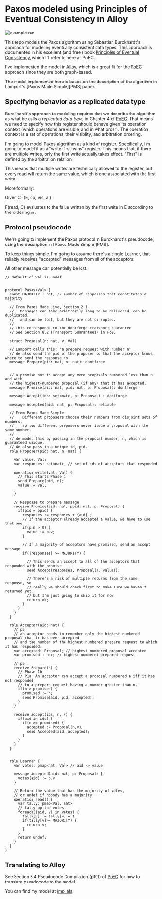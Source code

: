 # Paxos modeled using Principles of Eventual Consistency in Alloy

![example run](example.png)

This repo models the Paxos algorithm using Sebastian Burckhardt's approach for modeling eventually consistent data types.
This approach is documented in his excellent (and free!) book [Principles of Eventual Consistency][PoEC], which I'll refer to here as PoEC.

I've implemented the model in [Alloy], which is a great fit for the [PoEC] approach since they are both graph-based.

The model implemented here is based on the description of the algorithm in Lamport's [Paxos Made Simple][PMS] paper.



## Specifying behavior as a replicated data type

Burckhardt's approach to modeling requires that we describe the algorithm as what he calls a *replicated data type*, in Chapter 4 of [PoEC].
That means we need to specify how this register should behave given its operation context (which operations are visible, and in what order).
The operation context is a set of operations, their visiblity, and arbitration ordering.

I'm going to model Paxos algorithm as a kind of register.
Specifically, I'm going to model it as a "write-first-wins" register.
This means that, if there are multiple writes, only the first write actually takes effect.
"First" is defined by the arbitration relation

This means that multiple writes are technically allowed to the register, but every read will return the same value, which is one associated with the first write.

More formally:

Given C=(E, op, vis, ar)

F(read, C) evaluates to the falue written by the first write in E according to the ordering `ar`.

## Protocol pseudocode

We're going to implement the Paxos protocol in Burckhardt's pseudocode, using the description in [Paxos Made Simple][PMS].

To keep things simple, I'm going to assume there's a single Learner, that reliably receives "accepted" messages from all of the acceptors.

All other message can potentially be lost.

```
// default of Val is undef


protocol Paxos<Val> {
  const MAJORITY : nat; // number of responses that constitutes a majority

  // From Paxos Made Live, Section 2.1
  //   Messages can take arbitrarily long to be delivered, can be duplicated,
  //   and can be lost, but they are not corrupted.
  //
  // This corresponds to the dontforge transport guarantee
  // See Section 8.2 (Transport Guarantees) in PoEC

  struct Proposal(n: nat, v: Val)

  // Lamport calls this: "a prepare request with number n"
  // We also send the pid of the proposer so that the acceptor knows where to send the response to
  message Prepare(pid: nat, n: nat): dontforge


  // a promise not to accept any more proposals numbered less than n and with
  // the highest-numbered proposal (if any) that it has accepted.
  message Promise(aid: nat, pid: nat, p: Proposal): dontforge

  message Accept(ids: set<nat>, p: Proposal) : dontforge

  message Accepted(aid: nat, p: Proposal): reliable

  // From Paxos Made Simple:
  //    Different proposers choose their numbers from disjoint sets of numbers,
  //    so two different proposers never issue a proposal with the same number.
  //
  // We model this by passing in the proposal number, n, which is guaranteed unique.
  // We also pass in a unique id, pid.
  role Proposer(pid: nat, n: nat) {

    var value: Val;
    var responses: set<nat>; // set of ids of acceptors that responded

    operation write(val: Val) {
      // This starts Phase 1
      send Prepare(pid, n);
      value := val;

    }

    // Response to prepare message
    receive Promise(aid: nat, ppid: nat, p: Proposal) {
      if(pid = ppid) {
        responses := responses + {aid} ;
        // If the acceptor already accepted a value, we have to use that one
        if(p.n > 0) {
          value := p.v;
        }

        // If a majority of acceptors have promised, send an accept message
        if(|responses| >= MAJORITY) {

          // This sends an accept to all of the acceptors that responded with the promise
          send Accept(responses, Proposal(n, value));

          // There's a risk of multiple returns from the same response, so
          // really we should check first to make sure we haven't returned yet,
          // but I'm just going to skip it for now
          return ok;
        }
      }
    }
  }

  role Acceptor(aid: nat) {
    // p5
    // an acceptor needs to remember only the highest numbered proposal that it has ever accepted
    // and the number of the highest numbered prepare request to which it has responded.
    var accepted: Proposal; // highest numbered proposal accepted
    var promised : nat; // highest numbered prepared request

    // p5
    receive Prepare(n) {
      // Phase 1b
      // P1a: An acceptor can accept a proposal numbered n iff it has not responded
      // to a prepare request having a number greater than n.
      if(n > promised) {
        promised := n;
        send Promise(aid, pid, accepted);
      }
    }

    receive Accept(ids, n, v) {
      if(aid in ids) {
        if(n >= promised) {
          accepted := Proposal(n,v);
          send Accepted(aid, accepted);
        }
      }
    }
  }


  role Learner {
    var votes: pmap<nat, Val> // aid -> value

    message Accepted(aid: nat, p: Proposal) {
      votes[aid] := p.v
    }

    // Return the value that has the majority of votes,
    // or undef if nobody has a majority
    operation read() {
      var tally: pmap<Val, nat>
      // tally up the votes
      foreach((aid, v) in votes) {
        tally[v] := tally[v] + 1
        if(tally[v]>= MAJORITY) {
          return v;
        }
      }
      return undef;
    }
  }
}
```

## Translating to Alloy

See Section 8.4 Pseudocode Compilation (p101) of [PoEC] for how to translate pseudocode to the model.

You can find my model at [impl.als](impl.als).


[PoEC]: https://www.microsoft.com/en-us/research/publication/principles-of-eventual-consistency/
[PMC]: https://lamport.azurewebsites.net/pubs/paxos-simple.pdf
[Alloy]: https://alloy.readthedocs.io/